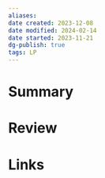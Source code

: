 ```yaml
---
aliases: 
date created: 2023-12-08
date modified: 2024-02-14
date started: 2023-11-21
dg-publish: true
tags: LP
---
```


# Summary

# Review

# Links

